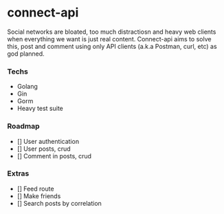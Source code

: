 # connect-api

Social networks are bloated, too much distractiosn and heavy web clients when everything we want is just real content. Connect-api aims to solve this, 
post and comment using only API clients (a.k.a Postman, curl, etc) as god planned.

### Techs
- Golang
- Gin
- Gorm
- Heavy test suite

### Roadmap

- [] User authentication
- [] User posts, crud
- [] Comment in posts, crud

### Extras
- [] Feed route
- [] Make friends
- [] Search posts by correlation
